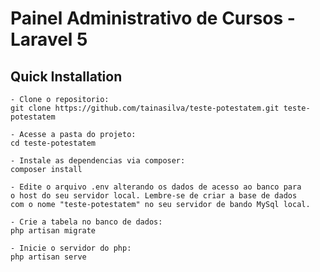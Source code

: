 # Painel Administrativo de Cursos - Laravel 5 

## Quick Installation

    - Clone o repositorio:
    git clone https://github.com/tainasilva/teste-potestatem.git teste-potestatem

    - Acesse a pasta do projeto:
    cd teste-potestatem

    - Instale as dependencias via composer:
    composer install
    
    - Edite o arquivo .env alterando os dados de acesso ao banco para
    o host do seu servidor local. Lembre-se de criar a base de dados 
    com o nome "teste-potestatem" no seu servidor de bando MySql local.

    - Crie a tabela no banco de dados:
    php artisan migrate

    - Inicie o servidor do php:
    php artisan serve
